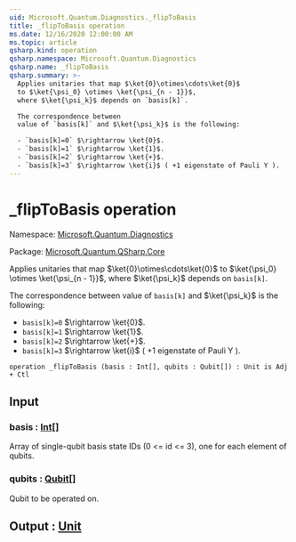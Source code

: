 ```yaml
---
uid: Microsoft.Quantum.Diagnostics._flipToBasis
title: _flipToBasis operation
ms.date: 12/16/2020 12:00:00 AM
ms.topic: article
qsharp.kind: operation
qsharp.namespace: Microsoft.Quantum.Diagnostics
qsharp.name: _flipToBasis
qsharp.summary: >-
  Applies unitaries that map $\ket{0}\otimes\cdots\ket{0}$
  to $\ket{\psi_0} \otimes \ket{\psi_{n - 1}}$,
  where $\ket{\psi_k}$ depends on `basis[k]`.

  The correspondence between
  value of `basis[k]` and $\ket{\psi_k}$ is the following:

  - `basis[k]=0` $\rightarrow \ket{0}$.
  - `basis[k]=1` $\rightarrow \ket{1}$.
  - `basis[k]=2` $\rightarrow \ket{+}$.
  - `basis[k]=3` $\rightarrow \ket{i}$ ( +1 eigenstate of Pauli Y ).
---
```


# _flipToBasis operation

Namespace: [Microsoft.Quantum.Diagnostics](xref:Microsoft.Quantum.Diagnostics)

Package: [Microsoft.Quantum.QSharp.Core](https://nuget.org/packages/Microsoft.Quantum.QSharp.Core)


Applies unitaries that map $\ket{0}\otimes\cdots\ket{0}$to $\ket{\psi_0} \otimes \ket{\psi_{n - 1}}$,where $\ket{\psi_k}$ depends on `basis[k]`.The correspondence betweenvalue of `basis[k]` and $\ket{\psi_k}$ is the following:- `basis[k]=0` $\rightarrow \ket{0}$.- `basis[k]=1` $\rightarrow \ket{1}$.- `basis[k]=2` $\rightarrow \ket{+}$.- `basis[k]=3` $\rightarrow \ket{i}$ ( +1 eigenstate of Pauli Y ).

```qsharp
operation _flipToBasis (basis : Int[], qubits : Qubit[]) : Unit is Adj + Ctl
```


## Input

### basis : [Int](xref:microsoft.quantum.lang-ref.int)[]

Array of single-qubit basis state IDs (0 <= id <= 3), one for each element ofqubits.


### qubits : [Qubit](xref:microsoft.quantum.lang-ref.qubit)[]

Qubit to be operated on.



## Output : [Unit](xref:microsoft.quantum.lang-ref.unit)


